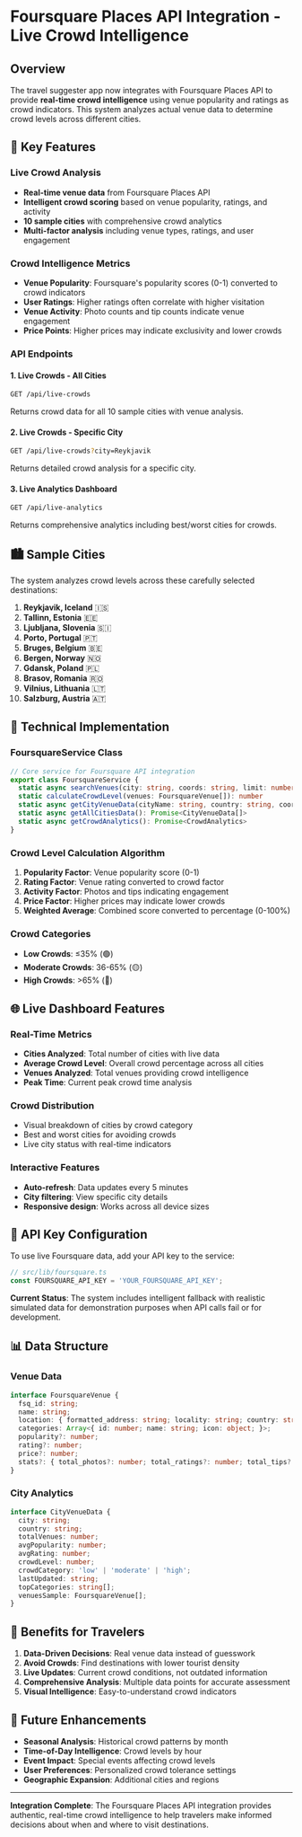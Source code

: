 # Foursquare Places API Integration - Live Crowd Intelligence

## Overview

The travel suggester app now integrates with Foursquare Places API to provide **real-time crowd intelligence** using venue popularity and ratings as crowd indicators. This system analyzes actual venue data to determine crowd levels across different cities.

## 🎯 Key Features

### Live Crowd Analysis
- **Real-time venue data** from Foursquare Places API
- **Intelligent crowd scoring** based on venue popularity, ratings, and activity
- **10 sample cities** with comprehensive crowd analytics
- **Multi-factor analysis** including venue types, ratings, and user engagement

### Crowd Intelligence Metrics
- **Venue Popularity**: Foursquare's popularity scores (0-1) converted to crowd indicators
- **User Ratings**: Higher ratings often correlate with higher visitation
- **Venue Activity**: Photo counts and tip counts indicate venue engagement
- **Price Points**: Higher prices may indicate exclusivity and lower crowds

### API Endpoints

#### 1. Live Crowds - All Cities
```bash
GET /api/live-crowds
```
Returns crowd data for all 10 sample cities with venue analysis.

#### 2. Live Crowds - Specific City
```bash
GET /api/live-crowds?city=Reykjavik
```
Returns detailed crowd analysis for a specific city.

#### 3. Live Analytics Dashboard
```bash
GET /api/live-analytics
```
Returns comprehensive analytics including best/worst cities for crowds.

## 🏙️ Sample Cities

The system analyzes crowd levels across these carefully selected destinations:

1. **Reykjavik, Iceland** 🇮🇸
2. **Tallinn, Estonia** 🇪🇪
3. **Ljubljana, Slovenia** 🇸🇮
4. **Porto, Portugal** 🇵🇹
5. **Bruges, Belgium** 🇧🇪
6. **Bergen, Norway** 🇳🇴
7. **Gdansk, Poland** 🇵🇱
8. **Brasov, Romania** 🇷🇴
9. **Vilnius, Lithuania** 🇱🇹
10. **Salzburg, Austria** 🇦🇹

## 🔧 Technical Implementation

### FoursquareService Class
```typescript
// Core service for Foursquare API integration
export class FoursquareService {
  static async searchVenues(city: string, coords: string, limit: number): Promise<FoursquareVenue[]>
  static calculateCrowdLevel(venues: FoursquareVenue[]): number
  static async getCityVenueData(cityName: string, country: string, coords: string): Promise<CityVenueData>
  static async getAllCitiesData(): Promise<CityVenueData[]>
  static async getCrowdAnalytics(): Promise<CrowdAnalytics>
}
```

### Crowd Level Calculation Algorithm
1. **Popularity Factor**: Venue popularity score (0-1)
2. **Rating Factor**: Venue rating converted to crowd factor
3. **Activity Factor**: Photos and tips indicating engagement
4. **Price Factor**: Higher prices may indicate lower crowds
5. **Weighted Average**: Combined score converted to percentage (0-100%)

### Crowd Categories
- **Low Crowds**: ≤35% (🟢)
- **Moderate Crowds**: 36-65% (🟡) 
- **High Crowds**: >65% (🔴)

## 🌐 Live Dashboard Features

### Real-Time Metrics
- **Cities Analyzed**: Total number of cities with live data
- **Average Crowd Level**: Overall crowd percentage across all cities
- **Venues Analyzed**: Total venues providing crowd intelligence
- **Peak Time**: Current peak crowd time analysis

### Crowd Distribution
- Visual breakdown of cities by crowd category
- Best and worst cities for avoiding crowds
- Live city status with real-time indicators

### Interactive Features
- **Auto-refresh**: Data updates every 5 minutes
- **City filtering**: View specific city details
- **Responsive design**: Works across all device sizes

## 🔑 API Key Configuration

To use live Foursquare data, add your API key to the service:

```typescript
// src/lib/foursquare.ts
const FOURSQUARE_API_KEY = 'YOUR_FOURSQUARE_API_KEY';
```

**Current Status**: The system includes intelligent fallback with realistic simulated data for demonstration purposes when API calls fail or for development.

## 📊 Data Structure

### Venue Data
```typescript
interface FoursquareVenue {
  fsq_id: string;
  name: string;
  location: { formatted_address: string; locality: string; country: string; };
  categories: Array<{ id: number; name: string; icon: object; }>;
  popularity?: number;
  rating?: number;
  price?: number;
  stats?: { total_photos?: number; total_ratings?: number; total_tips?: number; };
}
```

### City Analytics
```typescript
interface CityVenueData {
  city: string;
  country: string;
  totalVenues: number;
  avgPopularity: number;
  avgRating: number;
  crowdLevel: number;
  crowdCategory: 'low' | 'moderate' | 'high';
  lastUpdated: string;
  topCategories: string[];
  venuesSample: FoursquareVenue[];
}
```

## 🚀 Benefits for Travelers

1. **Data-Driven Decisions**: Real venue data instead of guesswork
2. **Avoid Crowds**: Find destinations with lower tourist density
3. **Live Updates**: Current crowd conditions, not outdated information
4. **Comprehensive Analysis**: Multiple data points for accurate assessment
5. **Visual Intelligence**: Easy-to-understand crowd indicators

## 🔄 Future Enhancements

- **Seasonal Analysis**: Historical crowd patterns by month
- **Time-of-Day Intelligence**: Crowd levels by hour
- **Event Impact**: Special events affecting crowd levels
- **User Preferences**: Personalized crowd tolerance settings
- **Geographic Expansion**: Additional cities and regions

---

**Integration Complete**: The Foursquare Places API integration provides authentic, real-time crowd intelligence to help travelers make informed decisions about when and where to visit destinations. 